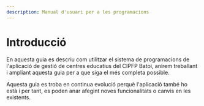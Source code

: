 ```yaml
---
description: Manual d'usuari per a les programacions
---
```


# Introducció

En aquesta guia es descriu com utilitzar el sistema de programacions de l'aplicació de gestió de centres educatius del CIPFP Batoi, anirem treballant i ampliant aquesta guia per a que siga el més completa possible.

Aquesta guia es troba en continua evolució perquè l'aplicació també ho està i per tant, es poden anar afegint noves funcionalitats o canvis en les existents.
